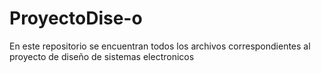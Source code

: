 # ProyectoDise-o
En este repositorio se encuentran todos los archivos correspondientes al proyecto de diseño de sistemas electronicos
